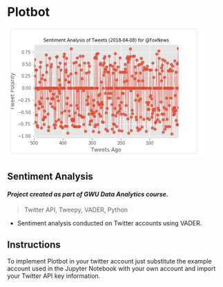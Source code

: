 # Plotbot

![sentiment-analysis.png](https://github.com/jmendiola84/PlotBot/blob/master/sentiment-analysis.png)
## Sentiment Analysis 
#### *Project created as part of GWU Data Analytics course.*
> Twitter API, Tweepy, VADER, Python

* Sentiment analysis conducted on Twitter accounts using VADER.

## Instructions

To implement Plotbot in your twitter account just substitute the example account used in the Jupyter Notebook with your own account and import your Twitter API key information.
